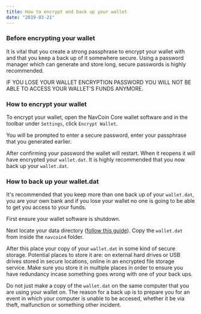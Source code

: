 ```yaml
---
title: How to encrypt and back up your wallet
date: "2019-03-21"
---
```


### Before encrypting your wallet

It is vital that you create a strong passphrase to encrypt your wallet with and that you keep a back up of it somewhere secure. Using a password manager which can generate and store long, secure passwords is highly recommended. 

IF YOU LOSE YOUR WALLET ENCRYPTION PASSWORD YOU WILL NOT BE ABLE TO ACCESS YOUR WALLET'S FUNDS ANYMORE.

### How to encrypt your wallet

To encrypt your wallet, open the NavCoin Core wallet software and in the toolbar under `Settings`, click `Encrypt Wallet`.

You will be prompted to enter a secure password, enter your passphrase that you generated earlier.

After confirming your password the wallet will restart. When it reopens it will have encrypted your `wallet.dat`.
It is highly recommended that you now back up your `wallet.dat`.

### How to back up your wallet.dat

It's recommended that you keep more than one back up of your `wallet.dat`, you are your own bank and if you lose your wallet no one is going to be able to get you access to your funds. 

First ensure your wallet software is shutdown.

Next locate your data directory ([follow this guide](/navcoin-core/locate-your-data-directory)). Copy the `wallet.dat` from inside the `navcoin4` folder.

After this place your copy of your `wallet.dat` in some kind of secure storage. Potential places to store it are: on external hard drives or USB drives stored in secure locations, online in an encrypted file storage service. Make sure you store it in multiple places in order to ensure you have redundancy incase something goes wrong with one of your back ups.

Do not just make a copy of the `wallet.dat` on the same computer that you are using your wallet on. The reason for a back up is to prepare you for an event in which your computer is unable to be accesed, whether it be via theft, malfunction or something other incident.